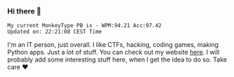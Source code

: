 ### Hi there 👋
<!-- PB START -->
```
My current MonkeyType PB is - WPM:94.21 Acc:97.42
Updated on: 22:21:08 CEST Time
```
<!-- PB END -->
I'm an IT person, just overall. I like CTFs, hacking, coding games, making Python apps. Just a lot of stuff.
You can check out my website [here](https://skill3472.github.io/).
I will probably add some interesting stuff here, when I get the idea to do so. Take care ❤️
